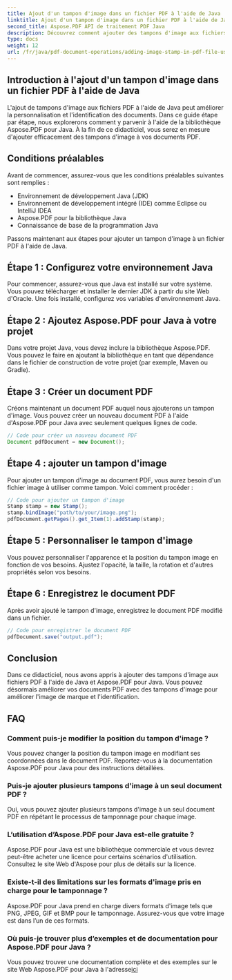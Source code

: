 ```yaml
---
title: Ajout d'un tampon d'image dans un fichier PDF à l'aide de Java
linktitle: Ajout d'un tampon d'image dans un fichier PDF à l'aide de Java
second_title: Aspose.PDF API de traitement PDF Java
description: Découvrez comment ajouter des tampons d'image aux fichiers PDF à l'aide de Java avec ce didacticiel complet Aspose.PDF pour Java.
type: docs
weight: 12
url: /fr/java/pdf-document-operations/adding-image-stamp-in-pdf-file-using-java/
---
```


## Introduction à l'ajout d'un tampon d'image dans un fichier PDF à l'aide de Java

L'ajout de tampons d'image aux fichiers PDF à l'aide de Java peut améliorer la personnalisation et l'identification des documents. Dans ce guide étape par étape, nous explorerons comment y parvenir à l'aide de la bibliothèque Aspose.PDF pour Java. À la fin de ce didacticiel, vous serez en mesure d'ajouter efficacement des tampons d'image à vos documents PDF.

## Conditions préalables

Avant de commencer, assurez-vous que les conditions préalables suivantes sont remplies :

- Environnement de développement Java (JDK)
- Environnement de développement intégré (IDE) comme Eclipse ou IntelliJ IDEA
- Aspose.PDF pour la bibliothèque Java
- Connaissance de base de la programmation Java

Passons maintenant aux étapes pour ajouter un tampon d'image à un fichier PDF à l'aide de Java.

## Étape 1 : Configurez votre environnement Java

Pour commencer, assurez-vous que Java est installé sur votre système. Vous pouvez télécharger et installer le dernier JDK à partir du site Web d'Oracle. Une fois installé, configurez vos variables d'environnement Java.

## Étape 2 : Ajoutez Aspose.PDF pour Java à votre projet

Dans votre projet Java, vous devez inclure la bibliothèque Aspose.PDF. Vous pouvez le faire en ajoutant la bibliothèque en tant que dépendance dans le fichier de construction de votre projet (par exemple, Maven ou Gradle).

## Étape 3 : Créer un document PDF

Créons maintenant un document PDF auquel nous ajouterons un tampon d'image. Vous pouvez créer un nouveau document PDF à l'aide d'Aspose.PDF pour Java avec seulement quelques lignes de code.

```java
// Code pour créer un nouveau document PDF
Document pdfDocument = new Document();
```

## Étape 4 : ajouter un tampon d'image

Pour ajouter un tampon d'image au document PDF, vous aurez besoin d'un fichier image à utiliser comme tampon. Voici comment procéder :

```java
// Code pour ajouter un tampon d'image
Stamp stamp = new Stamp();
stamp.bindImage("path/to/your/image.png");
pdfDocument.getPages().get_Item(1).addStamp(stamp);
```

## Étape 5 : Personnaliser le tampon d'image

Vous pouvez personnaliser l'apparence et la position du tampon image en fonction de vos besoins. Ajustez l'opacité, la taille, la rotation et d'autres propriétés selon vos besoins.

## Étape 6 : Enregistrez le document PDF

Après avoir ajouté le tampon d'image, enregistrez le document PDF modifié dans un fichier.

```java
// Code pour enregistrer le document PDF
pdfDocument.save("output.pdf");
```

## Conclusion

Dans ce didacticiel, nous avons appris à ajouter des tampons d'image aux fichiers PDF à l'aide de Java et Aspose.PDF pour Java. Vous pouvez désormais améliorer vos documents PDF avec des tampons d'image pour améliorer l'image de marque et l'identification.

## FAQ

### Comment puis-je modifier la position du tampon d'image ?

Vous pouvez changer la position du tampon image en modifiant ses coordonnées dans le document PDF. Reportez-vous à la documentation Aspose.PDF pour Java pour des instructions détaillées.

### Puis-je ajouter plusieurs tampons d'image à un seul document PDF ?

Oui, vous pouvez ajouter plusieurs tampons d'image à un seul document PDF en répétant le processus de tamponnage pour chaque image.

### L’utilisation d’Aspose.PDF pour Java est-elle gratuite ?

Aspose.PDF pour Java est une bibliothèque commerciale et vous devrez peut-être acheter une licence pour certains scénarios d'utilisation. Consultez le site Web d'Aspose pour plus de détails sur la licence.

### Existe-t-il des limitations sur les formats d'image pris en charge pour le tamponnage ?

Aspose.PDF pour Java prend en charge divers formats d'image tels que PNG, JPEG, GIF et BMP pour le tamponnage. Assurez-vous que votre image est dans l’un de ces formats.

### Où puis-je trouver plus d’exemples et de documentation pour Aspose.PDF pour Java ?

Vous pouvez trouver une documentation complète et des exemples sur le site Web Aspose.PDF pour Java à l'adresse[ici](https://reference.aspose.com/pdf/java/.)